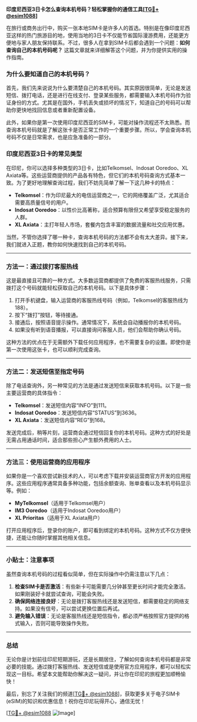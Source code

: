 **印度尼西亚3日卡怎么查询本机号码？轻松掌握你的通信工具[[TG💪+ @esim1088](https://t.me/s/esim1088)]**

在旅行或商务出行中，购买一张本地SIM卡是许多人的首选。特别是在像印度尼西亚这样的热门旅游目的地，使用当地的3日卡不仅能节省国际漫游费用，还能更方便地与家人朋友保持联系。不过，很多人在拿到SIM卡后都会遇到一个问题：**如何查询自己的本机号码呢？** 这篇文章就来详细解答这个问题，并为你提供实用的操作指南。

### 为什么要知道自己的本机号码？

首先，我们先来说说为什么要清楚自己的本机号码。其实原因很简单，无论是发送短信、拨打电话，还是进行在线支付、登录某些服务，都需要输入本机号码作为验证身份的方式。尤其是在国外，手机丢失或损坏的情况下，知道自己的号码可以帮助你更快地找回信息或者重新配置设备。

此外，如果你是第一次使用印度尼西亚的SIM卡，可能对操作流程还不太熟悉。而查询本机号码就是了解这张卡是否正常工作的一个重要步骤。所以，学会查询本机号码不仅是日常需求，也是应急准备的一部分。

### 印度尼西亚3日卡的常见类型

在印尼，你可以选择多种类型的3日卡，比如Telkomsel、Indosat Ooredoo、XL Axiata等。这些运营商提供的产品各有特色，但它们的本机号码查询方式基本一致。为了更好地理解查询过程，我们不妨先简单了解一下这几种卡的特点：

- **Telkomsel**：作为印尼最大的电信运营商之一，它的网络覆盖广泛，尤其适合需要高质量信号的用户。
- **Indosat Ooredoo**：以性价比高著称，适合预算有限但又希望享受稳定服务的人群。
- **XL Axiata**：主打年轻人市场，套餐内包含丰富的数据流量和社交应用优惠。

当然，不管你选择了哪一种卡，查询本机号码的方法都不会有太大差异。接下来，我们就进入正题，教你如何快速找到自己的本机号码。

---

### 方法一：通过拨打客服热线

这是最直接且可靠的一种方式。大多数运营商都提供了免费的客服热线服务，只需拨打这个号码就能轻松获取自己的本机号码。以下是具体步骤：

1. 打开手机键盘，输入运营商的客服热线号码（例如，Telkomsel的客服热线为188）。
2. 按下“拨打”按钮，等待接通。
3. 接通后，按照语音提示操作。通常情况下，系统会自动播报你的本机号码。
4. 如果没有听到语音播报，可以直接询问客服人员，他们会帮助你确认号码。

这种方法的优点在于无需额外下载任何应用程序，也不需要复杂的设置。即使你是第一次使用这张卡，也可以顺利完成查询。

---

### 方法二：发送短信至指定号码

除了电话查询外，另一种常见的方法是通过发送短信来获取本机号码。以下是一些主要运营商的具体指令：

- **Telkomsel**：发送短信内容“INFO”到111。
- **Indosat Ooredoo**：发送短信内容“STATUS”到3636。
- **XL Axiata**：发送短信内容“REG”到168。

发送完成后，稍等片刻，运营商会通过短信回复你的本机号码。这种方式的好处是无需占用通话时间，适合那些担心产生额外费用的人士。

---

### 方法三：使用运营商的应用程序

如果你是一个喜欢尝试新技术的人，可以考虑下载并安装运营商官方开发的应用程序。这些应用程序通常具备多种功能，包括余额查询、账单查看以及本机号码显示等。例如：

- **MyTelkomsel**（适用于Telkomsel用户）
- **IM3 Ooredoo**（适用于Indosat Ooredoo用户）
- **XL Prioritas**（适用于XL Axiata用户）

打开应用程序后，登录你的账户，即可看到绑定的本机号码。这种方式不仅方便快捷，还能让你随时掌握其他相关信息。

---

### 小贴士：注意事项

虽然查询本机号码的过程看似简单，但在实际操作中仍需注意以下几点：

1. **检查SIM卡是否激活**：有些新卡可能需要几分钟甚至更长时间才能完全激活。如果刚装好卡就尝试查询，可能会失败。
2. **确保网络连接良好**：无论是拨打客服热线还是发送短信，都需要稳定的网络支持。如果没有信号，可以尝试更换位置后再试。
3. **避免输入错误**：无论是客服热线还是短信指令，都必须严格按照官方提供的格式输入，否则可能导致操作失败。

---

### 总结

无论你是计划前往印尼短期游玩，还是长期居住，了解如何查询本机号码都是非常必要的技能。通过拨打客服热线、发送短信或是使用官方应用程序，都可以轻松实现这一目标。希望本文能帮助你解决这一疑问，并让你在印尼的旅程更加顺畅愉快！

最后，别忘了关注我们的频道[[TG💪+ @esim1088](https://t.me/s/esim1088)]，获取更多关于电子SIM卡(eSIM)的知识和优惠信息！祝你在印尼玩得开心，通信无忧！

[[TG💪+ @esim1088](https://t.me/s/esim1088) ![Image](https://i.postimg.cc/4NQfJmqS/Snipaste-2025-05-13-00-14-12.png)]